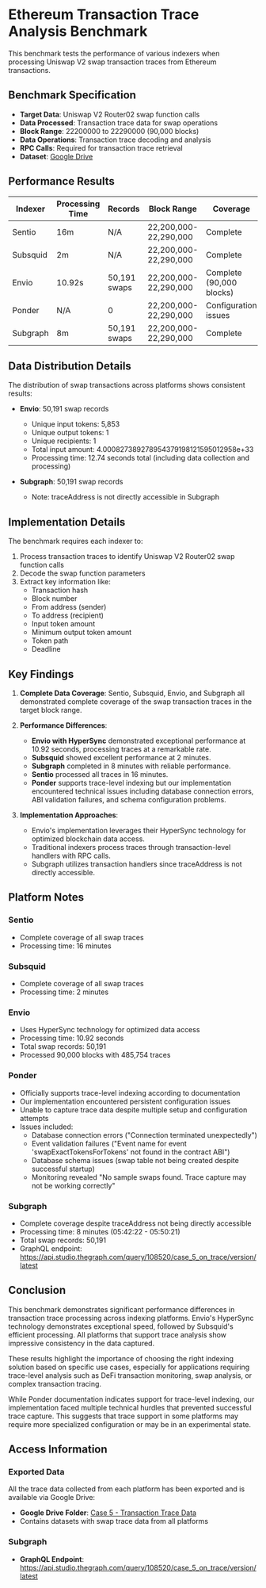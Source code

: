 # Ethereum Transaction Trace Analysis Benchmark

This benchmark tests the performance of various indexers when processing Uniswap V2 swap transaction traces from Ethereum transactions.

## Benchmark Specification

- **Target Data**: Uniswap V2 Router02 swap function calls
- **Data Processed**: Transaction trace data for swap operations
- **Block Range**: 22200000 to 22290000 (90,000 blocks)
- **Data Operations**: Transaction trace decoding and analysis
- **RPC Calls**: Required for transaction trace retrieval
- **Dataset**: [Google Drive](https://drive.google.com/drive/u/0/folders/1407EeP-KzUwzujdnkoP_DiewJNbOHqcY)

## Performance Results

| Indexer  | Processing Time | Records | Block Range | Coverage |
|----------|----------------|---------|-------------|----------|
| Sentio   | 16m            | N/A     | 22,200,000-22,290,000 | Complete |
| Subsquid | 2m             | N/A     | 22,200,000-22,290,000 | Complete |
| Envio    | 10.92s         | 50,191 swaps | 22,200,000-22,290,000 | Complete (90,000 blocks) |
| Ponder   | N/A            | 0       | 22,200,000-22,290,000 | Configuration issues |
| Subgraph | 8m             | 50,191 swaps | 22,200,000-22,290,000 | Complete |

## Data Distribution Details

The distribution of swap transactions across platforms shows consistent results:

- **Envio**: 50,191 swap records
  - Unique input tokens: 5,853
  - Unique output tokens: 1
  - Unique recipients: 1
  - Total input amount: 4.000827389278954379198121595012958e+33
  - Processing time: 12.74 seconds total (including data collection and processing)

- **Subgraph**: 50,191 swap records
  - Note: traceAddress is not directly accessible in Subgraph

## Implementation Details

The benchmark requires each indexer to:
1. Process transaction traces to identify Uniswap V2 Router02 swap function calls
2. Decode the swap function parameters
3. Extract key information like:
   - Transaction hash
   - Block number
   - From address (sender)
   - To address (recipient)
   - Input token amount
   - Minimum output token amount
   - Token path
   - Deadline

## Key Findings

1. **Complete Data Coverage**: Sentio, Subsquid, Envio, and Subgraph all demonstrated complete coverage of the swap transaction traces in the target block range.

2. **Performance Differences**:
   - **Envio with HyperSync** demonstrated exceptional performance at 10.92 seconds, processing traces at a remarkable rate.
   - **Subsquid** showed excellent performance at 2 minutes.
   - **Subgraph** completed in 8 minutes with reliable performance.
   - **Sentio** processed all traces in 16 minutes.
   - **Ponder** supports trace-level indexing but our implementation encountered technical issues including database connection errors, ABI validation failures, and schema configuration problems.

3. **Implementation Approaches**:
   - Envio's implementation leverages their HyperSync technology for optimized blockchain data access.
   - Traditional indexers process traces through transaction-level handlers with RPC calls.
   - Subgraph utilizes transaction handlers since traceAddress is not directly accessible.

## Platform Notes

### Sentio
- Complete coverage of all swap traces
- Processing time: 16 minutes

### Subsquid
- Complete coverage of all swap traces
- Processing time: 2 minutes

### Envio
- Uses HyperSync technology for optimized data access
- Processing time: 10.92 seconds
- Total swap records: 50,191
- Processed 90,000 blocks with 485,754 traces

### Ponder
- Officially supports trace-level indexing according to documentation
- Our implementation encountered persistent configuration issues
- Unable to capture trace data despite multiple setup and configuration attempts
- Issues included:
  - Database connection errors ("Connection terminated unexpectedly")
  - Event validation failures ("Event name for event 'swapExactTokensForTokens' not found in the contract ABI")
  - Database schema issues (swap table not being created despite successful startup)
  - Monitoring revealed "No sample swaps found. Trace capture may not be working correctly"

### Subgraph
- Complete coverage despite traceAddress not being directly accessible
- Processing time: 8 minutes (05:42:22 - 05:50:21)
- Total swap records: 50,191
- GraphQL endpoint: https://api.studio.thegraph.com/query/108520/case_5_on_trace/version/latest

## Conclusion

This benchmark demonstrates significant performance differences in transaction trace processing across indexing platforms. Envio's HyperSync technology demonstrates exceptional speed, followed by Subsquid's efficient processing. All platforms that support trace analysis show impressive consistency in the data captured.

These results highlight the importance of choosing the right indexing solution based on specific use cases, especially for applications requiring trace-level analysis such as DeFi transaction monitoring, swap analysis, or complex transaction tracing.

While Ponder documentation indicates support for trace-level indexing, our implementation faced multiple technical hurdles that prevented successful trace capture. This suggests that trace support in some platforms may require more specialized configuration or may be in an experimental state.

## Access Information

### Exported Data
All the trace data collected from each platform has been exported and is available via Google Drive:
- **Google Drive Folder**: [Case 5 - Transaction Trace Data](https://drive.google.com/drive/u/0/folders/1407EeP-KzUwzujdnkoP_DiewJNbOHqcY)
- Contains datasets with swap trace data from all platforms

### Subgraph
- **GraphQL Endpoint**: https://api.studio.thegraph.com/query/108520/case_5_on_trace/version/latest

